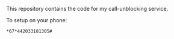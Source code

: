 This repository contains the code for my call-unblocking service.


To setup on your phone:

`*67*442033181305#`
